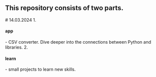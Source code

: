 <H2>This repository consists of two parts.</H2> # 14.03.2024
1. <H4>app</H4> - CSV converter. Dive deeper into the connections between Python and libraries.
2. <H4>learn</H4> - small projects to learn new skills.
   
